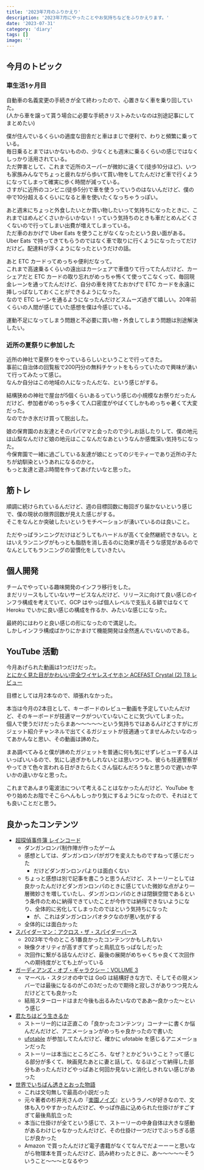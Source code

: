 ```yaml
---
title: '2023年7月のふりかえり'
description: '2023年7月にやったことやお気持ちなどをふりかえります。'
date: '2023-07-31'
category: 'diary'
tags: []
image: ''
---
```


## 今月のトピック

### 車生活1ヶ月目

自動車の名義変更の手続きが全て終わったので、心置きなく車を乗り回していた。  
(人から車を譲って貰う場合に必要な手続きリストみたいなのは別途記事にしてまとめたい)

僕が住んでいるくらいの適度な田舎だと車はまじで便利で、わりと頻繁に乗っている。  
毎日乗るとまではいかないものの、少なくとも週末に乗るくらいの感じではなくしっかり活用されている。  
ただ弊害として、これまで近所のスーパーが微妙に遠くて(徒歩10分ほど)、いつも家族みんなでちょっと疲れながら歩いて買い物をしてたんだけど車で行くようになってしまって確実に歩く時間が減っている。  
さすがに近所のコンビニ(徒歩5分)で車を使うっていうのはないんだけど、僕の中で10分超えるくらいになると車を使いたくなっちゃうっぽい。

あと週末にちょっと外食したいとか買い物したいって気持ちになったときに、これまではめんどくさいからいかない！っていう気持ちのときも車だとめんどくさくないので行ってしまい出費が増えてしまっている。  
ただ車のおかげで Uber Eats を使うことがなくなったという良い面がある。Uber Eats で持ってきてもらうのではなく車で取りに行くようになったってだけだけど。配達料が浮くようになったというだけの話。

あと ETC カードってめっちゃ便利だなって。  
これまで高速乗るくらいの遠出はカーシェアで車借りて行ってたんだけど、カーシェアだと ETC カードの取り忘れがめっちゃ怖くて使ってこなくって、毎回現金レーンを通ってたんだけど、自分の車を持てたおかげで ETC カードを永遠に挿しっぱなしておくことができるようになった。  
なので ETC レーンを通るようになったんだけどスムーズ過ぎて嬉しい。20年前くらいの人間が感じていた感想を僕は今感じている。

運動不足になってしまう問題と不必要に買い物・外食してしまう問題は別途解決したい。

### 近所の夏祭りに参加した

近所の神社で夏祭りをやっているらしいということで行ってきた。  
事前に自治体の回覧板で200円分の無料チケットをもらっていたので興味が湧いて行ってみたって感じ。  
なんか自分はこの地域の人になったんだな、という感じがする。

結構狭めの神社で屋台が5個くらいあるっていう感じの小規模なお祭りだったんだけど、参加者がめっちゃ多くて人口密度がやばくてしかもめっちゃ暑くて大変だった。  
なのでかき氷だけ買って脱出した。

娘の保育園のお友達とそのパパママと会ったので少しお話したりして、僕の地元は山梨なんだけど娘の地元はここなんだなあというなんか感慨深い気持ちになった。  
今保育園で一緒に過ごしている友達が娘にとってのジモティーであり近所の子たちが幼馴染というあれになるのかと。  
もっと友達と遊ぶ時間を作ってあげたいなと思った。

## 筋トレ

順調に続けられているんだけど、週の目標回数に毎回ぎり届かないという感じで、僕の現状の限界回数が見えた感じがする。  
そこをなんとか突破したいというモチベーションが湧いているのは良いこと。

ただやっぱランニングだけはどうしてもハードルが高くて全然継続できない。とはいえランニングがもっとも脂肪を消し去るのに効果が高そうな感覚があるのでなんとしてもランニングの習慣化をしていきたい。

## 個人開発

チームでやっている趣味開発のインフラ移行をした。  
まだリリースもしていないサービスなんだけど、リリースに向けて良い感じのインフラ構成を考えていて、GCP はやっぱ個人レベルで支払える額ではなくて Heroku でいかに良い感じの構成を作るか、みたいな感じになった。

最終的にはわりと良い感じの形になったので満足した。  
しかしインフラ構成ばかりにかまけて機能開発は全然進んでいないのである。

## YouTube 活動

今月あげられた動画は1つだけだった。  
[とにかく見た目がかわいい完全ワイヤレスイヤホン ACEFAST Crystal (2) T8 レビュー](https://www.youtube.com/watch?v=MGqcT4H7E_g)

目標としては月2本なので、頑張れなかった。

本当は今月の2本目として、キーボードのレビュー動画を予定していたんだけど、そのキーボードが技適マークがついていないことに気づいてしまった。  
個人で使うだけだったらまあ〜〜〜〜〜という気持ちではあるんけどさすがにガジェット紹介チャンネルで出てくるガジェットが技適通ってませんみたいなのってあかんなと思い、その動画は諦めた。

まあ調べてみると僕が諦めたガジェットを普通に何も気にせずレビューする人はいっぱいいるので、気にし過ぎかもしれないとは思いつつも、彼らも技適警察がやってきて色々言われる日がきたらたくさん悩むんだろうなと思うので遅いか早いかの違いかなと思った。

これまであんまり電波法について考えることはなかったんだけど、YouTube をやり始めたお陰でそこらへんもしっかり気にするようになったので、それはとても良いことだと思う。

## 良かったコンテンツ

- [超探偵事件簿 レインコード](https://www.spike-chunsoft.co.jp/raincode/)
  - ダンガンロンパ制作陣が作ったゲーム
  - 感想としては、ダンガンロンパがガワを変えたものですねって感じだった
    - だけどダンガンロンパよりは面白くない
  - ちょっと感想は別で記事を書こうと思うんだけど、ストーリーとしては良かったんだけどダンガンロンパのときに感じていた微妙な点がより一層微妙さを増していたし、ダンガンロンパのときは閉鎖空間であるという条件のために納得できていたことが今作では納得できないようになり、全体的に劣化してしまったのではという気持ちになった
    - が、これはダンガンロンパオタクなのが悪い気がする
  - 全体的には面白かった
- [スパイダーマン：アクロス・ザ・スパイダーバース](https://www.spider-verse.jp/)
  - 2023年で今のところ1番良かったコンテンツかもしれない
  - 映像クオリティが高すぎてずっと鳥肌立ちっぱなしだった
  - 次回作に繋がる話なんだけど、最後の展開がめちゃくちゃ良くて次回作への期待度がとても上がっている
- [ガーディアンズ・オブ・ギャラクシー：VOLUME 3](https://marvel.disney.co.jp/movie/gog-vol3)
  - マーベル・スタジオの中では GoG は結構好きな方で、そしてその現メンバーでは最後になるのがこの3だったので期待と寂しさがありつつ見たんだけどとても良かった
  - 結局スターロードはまだ今後も出るみたいなのでああ〜良かった〜という感じ
- [君たちはどう生きるか](https://eiga.com/movie/98573/)
  - ストーリー的には正直この「良かったコンテンツ」コーナーに書くか悩んだんだけど、アニメーションがめっちゃ良かったので書いた
  - [ufotable](https://www.ufotable.com/) が参加してたんだけど、確かに ufotable を感じるアニメーションだった
  - ストーリーは本当にところどころ、なぜ？とかどういうこと？って感じる部分が多くて、映画見たあとに妻と話して、なるほどって納得した部分もあったんだけどやっぱあと何回か見ないと消化しきれない感じがあった
- [世界でいちばん透きとおった物語](https://www.shinchosha.co.jp/book/180262/)
  - これは文句無しで最高の小説だった
  - 元々著者の杉井光さんの『[楽園ノイズ](https://dengekibunko.jp/special/paradise_noise/)』というラノベが好きなので、文体も入りやすかったんだけど、やっぱ作品に込められた仕掛けがすごすぎて最後鳥肌立った
  - 本当に仕掛けが全てという感じで、ストーリーの中身自体は大きな感動があるわけじゃなかったんだけど、その仕掛け一つだけでぶっちぎる感じが良かった
  - Amazon で買ったんだけど電子書籍がなくてなんでだよーーーと思いながら物理本を買ったんだけど、読み終わったときに、あ〜〜〜〜〜そういうこと〜〜〜となるやつ
